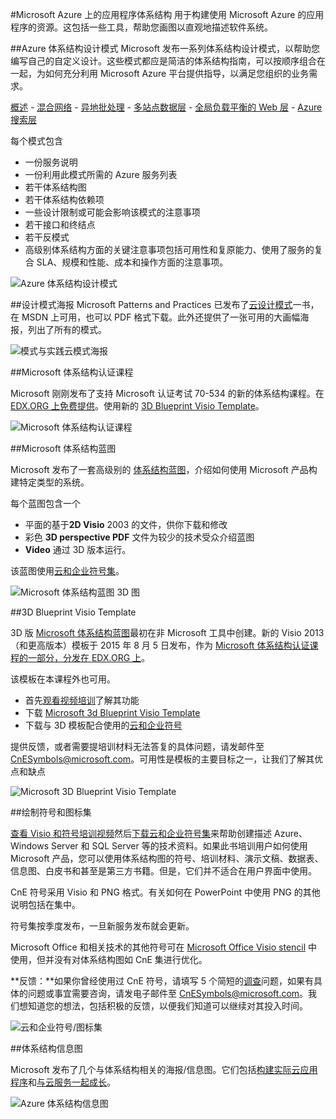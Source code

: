 <properties 
	pageTitle="Microsoft Azure 上的应用程序体系结构" 
	description="包括常见设计模式的体系结构概述" 
	services="" 
	documentationCenter="" 
	authors="Rboucher" 
	manager="jwhit" 
	editor="mattshel"/>

<tags 
	ms.service="multiple" 
	ms.date="10/16/2015" 
	wacn.date=""/>

#Microsoft Azure 上的应用程序体系结构
用于构建使用 Microsoft Azure 的应用程序的资源。这包括一些工具，帮助您画图以直观地描述软件系统。



##Azure 体系结构设计模式
Microsoft 发布一系列体系结构设计模式，以帮助您编写自己的自定义设计。这些模式都应是简洁的体系结构指南，可以按顺序组合在一起，为如何充分利用 Microsoft Azure 平台提供指导，以满足您组织的业务需求。


[概述](/documentation/articles/azure-architectures-cpif-overview) -
[混合网络](/documentation/articles/azure-architectures-cpif-infrastructure-hybrid-networking) -
[异地批处理](/documentation/articles/azure-architectures-cpif-foundation-offsite-batch-processing-tier) -
[多站点数据层](/documentation/articles/azure-architectures-cpif-foundation-multi-site-data-tier) -
[全局负载平衡的 Web 层](/documentation/articles/azure-architectures-cpif-foundation-global-load-balanced-web-tier) -
[Azure 搜索层](/documentation/articles/azure-architectures-cpif-foundation-azure-search-tier)
 
每个模式包含
 
- 一份服务说明
- 一份利用此模式所需的 Azure 服务列表
- 若干体系结构图
- 若干体系结构依赖项
- 一些设计限制或可能会影响该模式的注意事项
- 若干接口和终结点
- 若干反模式
- 高级别体系结构方面的关键注意事项包括可用性和复原能力、使用了服务的复合 SLA、规模和性能、成本和操作方面的注意事项。

![Azure 体系结构设计模式](./media/architecture-overview/AzureArchPatterns.jpg)


##设计模式海报
Microsoft Patterns and Practices 已发布了[云设计模式](http://msdn.microsoft.com/library/dn568099.aspx)一书，在 MSDN 上可用，也可以 PDF 格式下载。此外还提供了一张可用的大画幅海报，列出了所有的模式。

![模式与实践云模式海报](./media/architecture-overview/PnPPatternPosterThumb.jpg)



##Microsoft 体系结构认证课程

Microsoft 刚刚发布了支持 Microsoft 认证考试 70-534 的新的体系结构课程。在 [EDX.ORG 上免费提供](https://www.edx.org/course/architecting-microsoft-azure-solutions-microsoft-dev205x)。使用新的 [3D Blueprint Visio Template](#3d-blueprint-visio-template)。

![Microsoft 体系结构认证课程](./media/architecture-overview/EDXCourse.png)


##Microsoft 体系结构蓝图

Microsoft 发布了一套高级别的 [体系结构蓝图](http://aka.ms/azblueprints)，介绍如何使用 Microsoft 产品构建特定类型的系统。

每个蓝图包含一个

- 平面的基于**2D Visio** 2003 的文件，供你下载和修改 
- 彩色 **3D perspective PDF** 文件为较少的技术受众介绍蓝图
- **Video** 通过 3D 版本运行。 

该蓝图使用[云和企业符号集](#symbol-and-icon-sets)。

![Microsoft 体系结构蓝图 3D 图](./media/architecture-overview/BluePrintThumb.jpg)



##3D Blueprint Visio Template

3D 版 [Microsoft 体系结构蓝图](http://aka.ms/azblueprints)最初在非 Microsoft 工具中创建。新的 Visio 2013（和更高版本）模板于 2015 年 8 月 5 日发布，作为 [Microsoft 体系结构认证课程的一部分，分发在 EDX.ORG 上](#microsoft-architecture-certification-course)。

该模板在本课程外也可用。

- 首先[观看视频培训](http://aka.ms/3dBlueprintTemplateVideo)了解其功能   
- 下载 [Microsoft 3d Blueprint Visio Template](http://aka.ms/3DBlueprintTemplate)
- 下载与 3D 模板配合使用的[云和企业符号](#symbol-and-icon-sets)

提供反馈，或者需要提培训材料无法答复的具体问题，请发邮件至 [CnESymbols@microsoft.com](mailto:CnESymbols@microsoft.com)。可用性是模板的主要目标之一，让我们了解其优点和缺点

![Microsoft 3D Blueprint Visio Template](./media/architecture-overview/3DBlueprintVisioTemplate.jpg)



##绘制符号和图标集 

[查看 Visio 和符号培训视频](http://aka.ms/CnESymbolsVideo)然后[下载云和企业符号集](http://aka.ms/CnESymbols)来帮助创建描述 Azure、Windows Server 和 SQL Server 等的技术资料。如果此书培训用户如何使用 Microsoft 产品，您可以使用体系结构图的符号、培训材料、演示文稿、数据表、信息图、白皮书和甚至是第三方书籍。但是，它们并不适合在用户界面中使用。

CnE 符号采用 Visio 和 PNG 格式。有关如何在 PowerPoint 中使用 PNG 的其他说明包括在集中。

符号集按季度发布，一旦新服务发布就会更新。

Microsoft Office 和相关技术的其他符号可在 [Microsoft Office Visio stencil](http://www.microsoft.com/zh-CN/download/details.aspx?id=35772) 中使用，但并没有对体系结构图如 CnE 集进行优化。

**反馈：**如果你曾经使用过 CnE 符号，请填写 5 个简短的[调查](http://aka.ms/azuresymbolssurveyv2)问题，如果有具体的问题或事宜需要咨询，请发电子邮件至 [CnESymbols@microsoft.com](mailto:CnESymbols@microsoft.com)。我们想知道您的想法，包括积极的反馈，以便我们知道可以继续对其投入时间。

![云和企业符号/图标集](./media/architecture-overview/CnESymbols.png)


##体系结构信息图

Microsoft 发布了几个与体系结构相关的海报/信息图。它们包括[构建实际云应用程序](http://azure.microsoft.com/documentation/infographics/building-real-world-cloud-apps/)和[与云服务一起成长](http://azure.microsoft.com/documentation/infographics/cloud-services/)。

![Azure 体系结构信息图](./media/architecture-overview/AzureArchInfographicThumb.jpg)

<!---HONumber=79-->